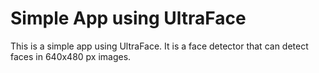 # Simple App using UltraFace

This is a simple app using UltraFace. It is a face detector that can detect faces in 640x480 px images.

